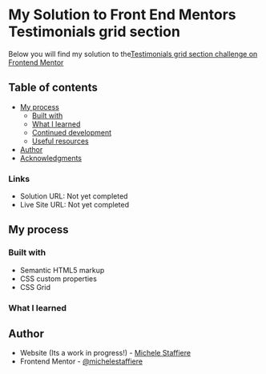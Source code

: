 # My Solution to Front End Mentors Testimonials grid section

Below you will find my solution to the[Testimonials grid section challenge on Frontend Mentor](https://www.frontendmentor.io/challenges/testimonials-grid-section-Nnw6J7Un7)

## Table of contents
- [My process](#my-process)
  - [Built with](#built-with)
  - [What I learned](#what-i-learned)
  - [Continued development](#continued-development)
  - [Useful resources](#useful-resources)
- [Author](#author)
- [Acknowledgments](#acknowledgments)

### Links

- Solution URL: Not yet completed
- Live Site URL: Not yet completed

## My process

### Built with

- Semantic HTML5 markup
- CSS custom properties
- CSS Grid



### What I learned
<!-- ```css
.proud-of-this-css {
  color: papayawhip;
}
``` -->
<!-- ### Continued development

Use this section to outline areas that you want to continue focusing on in future projects. These could be concepts you're still not completely comfortable with or techniques you found useful that you want to refine and perfect. -->

<!-- ### Useful resources

- [Example resource 1](https://www.example.com) - This helped me for XYZ reason. I really liked this pattern and will use it going forward.
- [Example resource 2](https://www.example.com) - This is an amazing article which helped me finally understand XYZ. I'd recommend it to anyone still learning this concept.

**Note: Delete this note and replace the list above with resources that helped you during the challenge. These could come in handy for anyone viewing your solution or for yourself when you look back on this project in the future.** -->

## Author

- Website (Its a work in progress!) - [Michele Staffiere](https://michelestaffiere.github.io)
- Frontend Mentor - [@michelestaffiere](https://www.frontendmentor.io/profile/michelestaffiere)



<!-- ## Acknowledgments

This is where you can give a hat tip to anyone who helped you out on this project. Perhaps you worked in a team or got some inspiration from someone else's solution. This is the perfect place to give them some credit. -->

